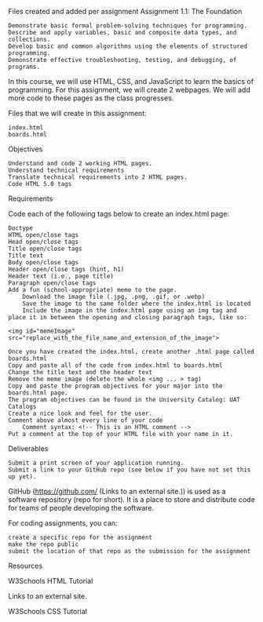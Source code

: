Files created and added per assignment Assignment 1.1: The Foundation 

    Demonstrate basic formal problem-solving techniques for programming.
    Describe and apply variables, basic and composite data types, and collections.
    Develop basic and common algorithms using the elements of structured programming.
    Demonstrate effective troubleshooting, testing, and debugging, of programs. 
In this course, we will use HTML, CSS, and JavaScript to learn the basics of programming. For this assignment, we will create 2 webpages. We will add more code to these pages as the class progresses. 

Files that we will create in this assignment:

    index.html
    boards.html

Objectives

    Understand and code 2 working HTML pages.
    Understand technical requirements
    Translate technical requirements into 2 HTML pages.
    Code HTML 5.0 tags

Requirements

Code each of the following tags below to create an index.html page:

    Doctype
    HTML open/close tags
    Head open/close tags
    Title open/close tags
    Title text
    Body open/close tags
    Header open/close tags (hint, h1)
    Header text (i.e., page title)
    Paragraph open/close tags
    Add a fun (school-appropriate) meme to the page. 
        Download the image file (.jpg, .png, .gif, or .webp)
        Save the image to the same folder where the index.html is located
        Include the image in the index.html page using an img tag and place it in between the opening and closing paragraph tags, like so:

<p>

    <img id="memeImage" src="replace_with_the_file_name_and_extension_of_the_image">

</p>

    Once you have created the index.html, create another .html page called boards.html
    Copy and paste all of the code from index.html to boards.html
    Change the title text and the header text
    Remove the meme image (delete the whole <img ... > tag)
    Copy and paste the program objectives for your major into the boards.html page. 
    The program objectives can be found in the University Catalog: UAT Catalogs
    Create a nice look and feel for the user.
    Comment above almost every line of your code
        Comment syntax: <!-- This is an HTML comment -->
    Put a comment at the top of your HTML file with your name in it.

Deliverables

    Submit a print screen of your application running.
    Submit a link to your GitHub repo (see below if you have not set this up yet). 

GitHub (https://github.com/ (Links to an external site.)) is used as a software repository (repo for short). It is a place to store and distribute code for teams of people developing the software. 

For coding assignments, you can:

    create a specific repo for the assignment
    make the repo public
    submit the location of that repo as the submission for the assignment

Resources

W3Schools HTML Tutorial

Links to an external site.

W3Schools CSS Tutorial
